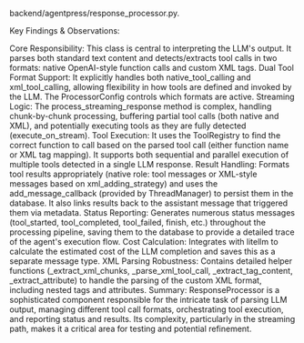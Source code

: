 backend/agentpress/response_processor.py.

Key Findings & Observations:

Core Responsibility: This class is central to interpreting the LLM's output. It parses both standard text content and detects/extracts tool calls in two formats: native OpenAI-style function calls and custom XML tags.
Dual Tool Format Support: It explicitly handles both native_tool_calling and xml_tool_calling, allowing flexibility in how tools are defined and invoked by the LLM. The ProcessorConfig controls which formats are active.
Streaming Logic: The process_streaming_response method is complex, handling chunk-by-chunk processing, buffering partial tool calls (both native and XML), and potentially executing tools as they are fully detected (execute_on_stream).
Tool Execution: It uses the ToolRegistry to find the correct function to call based on the parsed tool call (either function name or XML tag mapping). It supports both sequential and parallel execution of multiple tools detected in a single LLM response.
Result Handling: Formats tool results appropriately (native role: tool messages or XML-style messages based on xml_adding_strategy) and uses the add_message_callback (provided by ThreadManager) to persist them in the database. It also links results back to the assistant message that triggered them via metadata.
Status Reporting: Generates numerous status messages (tool_started, tool_completed, tool_failed, finish, etc.) throughout the processing pipeline, saving them to the database to provide a detailed trace of the agent's execution flow.
Cost Calculation: Integrates with litellm to calculate the estimated cost of the LLM completion and saves this as a separate message type.
XML Parsing Robustness: Contains detailed helper functions (_extract_xml_chunks, _parse_xml_tool_call, _extract_tag_content, _extract_attribute) to handle the parsing of the custom XML format, including nested tags and attributes.
Summary: ResponseProcessor is a sophisticated component responsible for the intricate task of parsing LLM output, managing different tool call formats, orchestrating tool execution, and reporting status and results. Its complexity, particularly in the streaming path, makes it a critical area for testing and potential refinement.